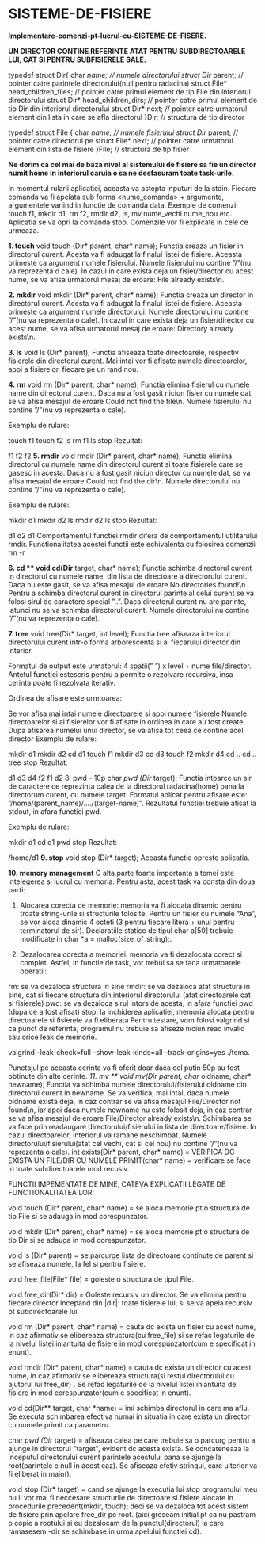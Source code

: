 # SISTEME-DE-FISIERE
**Implementare-comenzi-pt-lucrul-cu-SISTEME-DE-FISERE.**

**UN DIRECTOR CONTINE REFERINTE ATAT PENTRU SUBDIRECTOARELE LUI, CAT SI PENTRU
SUBFISIERELE SALE.**

typedef struct Dir{
	char *name;   // numele directorului
	struct Dir* parent;  // pointer catre parintele directorului(null pentru radacina)
	struct File* head_children_files;  // pointer catre primul element de tip File din interiorul directorului
	struct Dir* head_children_dirs; // pointer catre primul element de tip Dir din interiorul directorului
	struct Dir* next; // pointer catre urmatorul element din lista in care se afla directorul
}Dir; // structura de tip director
 
typedef struct File {
	char *name;  // numele fisierului
	struct Dir* parent; // pointer catre directorul pe
	struct File* next; // pointer catre urmatorul element din lista de fisiere
}File; // structura de tip fisier

**Ne dorim ca cel mai de baza nivel al sistemului de fisiere sa fie un director
numit home in interiorul caruia o sa ne desfasuram toate task-urile.**

In momentul rularii aplicatiei, aceasta va astepta inputuri de la stdin. Fiecare comanda va fi apelata sub forma 
<nume_comanda> + argumente, argumentele variind in functie de comanda data. Exemple de comenzi: touch f1, mkdir d1,
rm f2, rmdir d2, ls, mv nume_vechi nume_nou etc. Aplicatia se va opri la comanda stop. Comenzile vor fi explicate in
cele ce urmeaza.


**1. touch**
void touch (Dir* parent, char* name);
Functia creaza un fisier in directorul curent. Acesta va fi adaugat la finalul listei de fisiere. Aceasta primeste
ca argument numele fisierului. Numele fisierului nu contine ”/”(nu va reprezenta o cale). In cazul in care exista 
deja un fisier/director cu acest nume, se va afisa urmatorul mesaj de eroare: File already exists\n.

**2. mkdir**
void mkdir (Dir* parent, char* name);
Functia creaza un director in directorul curent. Acesta va fi adaugat la finalul listei de fisiere. Aceasta primeste
ca argument numele directorului. Numele directorului nu contine ”/”(nu va reprezenta o cale). In cazul in care exista deja un
fisier/director cu acest nume, se va afisa urmatorul mesaj de eroare: Directory already exists\n.

**3. ls**
void ls (Dir* parent);
Functia afiseaza toate directoarele, respectiv fisierele din directorul curent. Mai intai vor fi afisate numele
directoarelor, apoi a fisierelor, fiecare pe un rand nou.

**4. rm**
void rm (Dir* parent, char* name);
Functia elimina fisierul cu numele name din directorul curent. Daca nu a fost gasit niciun fisier cu numele dat,
se va afisa mesajul de eroare Could not find the file\n. Numele fisierului nu contine ”/”(nu va reprezenta o cale).

Exemplu de rulare:

touch f1
touch f2
ls
rm f1
ls
stop
Rezultat:

f1
f2
f2
**5. rmdir**
void rmdir (Dir* parent, char* name);
Functia elimina directorul cu numele name din directorul curent si toate fisierele care se gasesc in acesta. Daca nu 
a fost gasit niciun director cu numele dat, se va afisa mesajul de eroare Could not find the dir\n. Numele directorului
nu contine ”/”(nu va reprezenta o cale).

Exemplu de rulare:

mkdir d1
mkdir d2
ls
rmdir d2
ls
stop
Rezultat:

d1
d2
d1
Comportamentul functiei rmdir difera de comportamentul utilitarului rmdir. Functionalitatea acestei 
functii este echivalenta cu folosirea comenzii rm -r <director>

**6. cd **
void cd(Dir** target, char* name);
Functia schimba directorul curent in directorul cu numele name, din lista de directoare a directorului curent. 
Daca nu este gasit, se va afisa mesajul de eroare No directories found!\n. Pentru a schimba directorul 
curent in directorul parinte al celui curent se va folosi sirul de caractere special ”..”. Daca directorul
curent nu are parinte, ,atunci nu se va schimba directorul curent. Numele directorului nu contine ”/”(nu va reprezenta o cale).

**7. tree**
void tree(Dir* target, int level);
Functia tree afiseaza interiorul directorului curent intr-o forma arborescenta si al fiecarului director din interior.

Formatul de output este urmatorul: 4 spatii(” ”) x level + nume file/director. Antetul functiei estescris pentru a
permite o rezolvare recursiva, insa cerinta poate fi rezolvata iterativ.

Ordinea de afisare este urmtoarea:

Se vor afisa mai intai numele directoarele si apoi numele fisierele
Numele directoarelor si al fisierelor vor fi afisate in ordinea in care au fost create
Dupa afisarea numelui unui director, se va afisa tot ceea ce contine acel director
Exemplu de rulare:

mkdir d1
mkdir d2
cd d1
touch f1
mkdir d3
cd d3
touch f2
mkdir d4
cd ..
cd ..
tree
stop
Rezultat:

d1
    d3
        d4
        f2
    f1
d2
8. pwd - 10p
char *pwd (Dir* target);
Functia intoarce un sir de caractere ce reprezinta calea de la directorul radacina(home) pana la directorum
curent, cu numele target. Formatul aplicat pentru afisare este: ”/home/(parent_name)/…./(target-name)”. Rezultatul
functiei trebuie afisat la stdout, in afara functiei pwd.

Exemplu de rulare:

mkdir d1
cd d1
pwd
stop
Rezultat:

/home/d1
**9. stop**
void stop (Dir* target);
Aceasta functie opreste aplicatia.

**10. memory management**
O alta parte foarte importanta a temei este intelegerea si lucrul cu memoria. Pentru asta, acest task va
consta din doua parti:

1) Alocarea corecta de memorie: memoria va fi alocata dinamic pentru troate string-urile si structurile folosite.
Pentru un fisier cu numele “Ana”, se vor aloca dinamic 4 octeti (3 pentru fiecare litera + unul pentru terminatorul 
de sir). Declaratiile statice de tipul char a[50] trebuie modificate in char *a = malloc(size_of_string);.

2) Dezalocarea corecta a memoriei: memoria va fi dezalocata corect si complet. Astfel, in functie de task, vor trebui
sa se faca urmatoarele operatii:

rm: se va dezaloca structura in sine
rmdir: se va dezaloca atat structura in sine, cat si fiecare structura din interiorul directorului (atat directoarele
cat si fisierele)
pwd: se va dezaloca sirul intors de acesta, in afara functiei pwd (dupa ce a fost afisat)
stop: la inchiderea aplicatiei, memoria alocata pentru directoarele si fisierele va fi eliberata
Pentru testare, vom folosi valgrind si ca punct de referinta, programul nu trebuie sa afiseze niciun read invalid sau
orice leak de memorie.

valgrind –leak-check=full –show-leak-kinds=all –track-origins=yes ./tema.

Punctajul pe aceasta cerinta va fi oferit doar daca cel putin 50p au fost obtinute din alte cerinte.
**11. mv **
void mv(Dir* parent, char* oldname, char* newname);
Functia va schimba numele directorului/fisierului oldname din directorul curent in newname. Se va verifica, mai intai, 
daca numele oldname exista deja, in caz contrar se va afisa mesajul File/Director not found\n, iar apoi daca numele newname
nu este folosit deja, in caz contrar se va afisa mesajul de eroare File/Director already exists\n. Schimbarea se va face 
prin readaugare directorului/fisierului in lista de directoare/fisiere. In cazul directoarelor, interiorul va ramane neschimbat.
Numele directorului/fisierului(atat cel vechi, cat si cel nou) nu contine ”/”(nu va reprezenta o cale).
int exists(Dir* parent, char* name) = VERIFICA DC EXISTA UN FILE/DIR CU 
NUMELE PRIMIT(char* name) = verificare se face in toate subdirectoarele
mod recusiv.

FUNCTII IMPEMENTATE DE MINE, CATEVA EXPLICATII LEGATE DE FUNCTIONALITATEA LOR:

void touch (Dir* parent, char* name) = se aloca memorie pt o structura 
de tip File si se adauga in mod corespunzator.

void mkdir (Dir* parent, char* name) = se aloca memorie pt o structura 
de tip Dir si se adauga in mod corespunzator.

void ls (Dir* parent) = se parcurge lista de directoare continute de parent
si se afiseaza numele, la fel si pentru fisiere.

void free_file(File* file) = goleste o structura de tipul File.

void free_dir(Dir* dir) = Goleste recursiv un director. Se va elimina pentru
fiecare director incepand din |dir|: toate fisierele lui, si se va apela 
recursiv pt subdirectoarele lui.

void rm (Dir* parent, char* name) = cauta dc exista un fisier cu acest nume,
in caz afirmativ se elibereaza structura(cu free_file) si se refac legaturile de la nivelul
listei inlantuita de fisiere in mod corespunzator(cum e specificat in enunt).

void rmdir (Dir* parent, char* name) = cauta dc exista un director cu acest nume,
in caz afirmativ se elibereaza structura(si restul directorului cu ajutorul lui
free_dir) . Se refac legaturile de la nivelul listei inlantuita de fisiere
in mod corespunzator(cum e specificat in enunt).

void cd(Dir** target, char *name) = imi schimba directorul in care ma aflu.
Se executa schimbarea efectiva numai in situatia in care exista un director
cu numele primit ca parametru.

char *pwd (Dir* target) = afiseaza calea pe care trebuie sa o parcurg pentru
a ajunge in directorul "target", evident dc acesta exista.
Se concateneaza la inceputul directorului curent parintele acestului pana se
ajunge la root(parintele e null in acest caz). Se afiseaza efetiv stringul,
care ulterior va fi eliberat in main().

void stop (Dir* target) = cand se ajunge la executia lui stop programului meu
nu ii vor mai fi neccesare structurile de directoare si fisiere alocate in
procedurile precedent(mkdir, touch); deci se va dezaloca tot acest sistem de fisiere
prin apelare free_dir pe root. (aici greseam initial pt ca nu pastram o copie
a rootului si eu dezalocam de la punctul(directorul) la care ramasesem
-dir se schimbase in urma apelului functiei cd).

